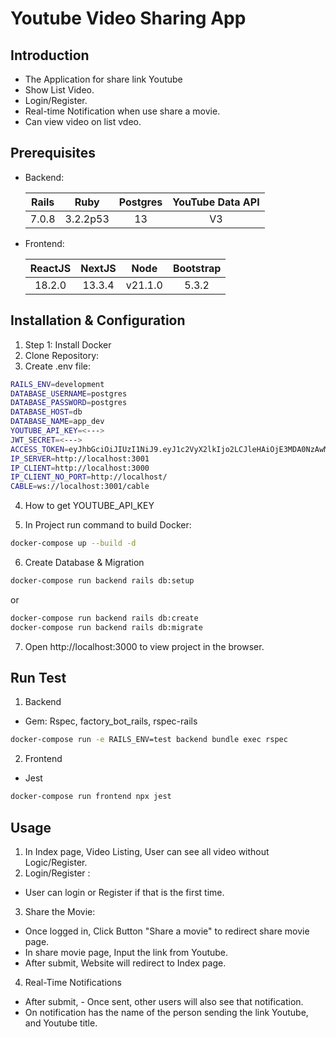 # Youtube Video Sharing App

## Introduction
- The Application for share link Youtube
- Show List Video.
- Login/Register.
- Real-time Notification when use share a movie.
- Can view video on list vdeo.

## Prerequisites
- Backend:

  |       Rails       |      Ruby        | Postgres     |YouTube Data API |
  | :------------:|:-------------:|:-----:|:-----:|
  |    7.0.8          |        3.2.2p53       |  13    | V3|

 - Frontend:

   |       ReactJS       |      NextJS        | Node     |Bootstrap |
   | :------------:|:-------------:|:-----:|:-----:|
   |    18.2.0          |        13.3.4       |  v21.1.0    | 5.3.2|

## Installation & Configuration

1. Step 1: Install Docker
2. Clone Repository:
3. Create .env file:

  ```sh
  RAILS_ENV=development
  DATABASE_USERNAME=postgres
  DATABASE_PASSWORD=postgres
  DATABASE_HOST=db
  DATABASE_NAME=app_dev
  YOUTUBE_API_KEY=<--->
  JWT_SECRET=<--->
  ACCESS_TOKEN=eyJhbGciOiJIUzI1NiJ9.eyJ1c2VyX2lkIjo2LCJleHAiOjE3MDA0NzAwMTB9.bBg85qTT8jHhTjmGtrxVvfYT7CgMrf4iRwYxyfUkD6Q
  IP_SERVER=http://localhost:3001
  IP_CLIENT=http://localhost:3000
  IP_CLIENT_NO_PORT=http://localhost/
  CABLE=ws://localhost:3001/cable
  ```
4. How to get YOUTUBE_API_KEY

5. In Project run command to build Docker:
  ```sh
  docker-compose up --build -d
  ```
6. Create Database & Migration
  ```sh
  docker-compose run backend rails db:setup
  ```

or
  ```sh
  docker-compose run backend rails db:create
  docker-compose run backend rails db:migrate
  ```

7. Open http://localhost:3000 to view project in the browser.
## Run Test
 1. Backend
  - Gem: Rspec, factory_bot_rails, rspec-rails
 ```sh
 docker-compose run -e RAILS_ENV=test backend bundle exec rspec
 ```
 2. Frontend
  - Jest
 ```sh
 docker-compose run frontend npx jest
 ```
## Usage
 1. In Index page, Video Listing, User can see all video without Logic/Register.
 2. Login/Register :
 -  User can login or Register if that is the first time.
 3. Share the Movie:
 - Once logged in, Click Button "Share a movie" to redirect share movie page.
 - In share movie page, Input the link from Youtube.
 - After submit, Website will redirect to Index page.
 4. Real-Time Notifications
 - After submit, - Once sent, other users will also see that notification.
 - On notification has the name of the person sending the link Youtube, and Youtube title.
